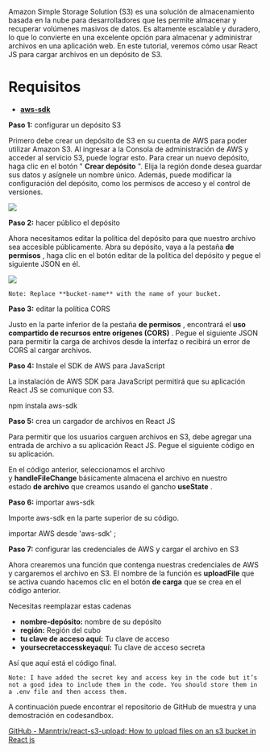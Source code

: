 Amazon Simple Storage Solution (S3) es una solución de almacenamiento basada en la nube para desarrolladores que les permite almacenar y recuperar volúmenes masivos de datos. Es altamente escalable y duradero, lo que lo convierte en una excelente opción para almacenar y administrar archivos en una aplicación web. En este tutorial, veremos cómo usar React JS para cargar archivos en un depósito de S3.

# Requisitos

+ [**aws-sdk**](https://www.npmjs.com/package/aws-sdk)

**Paso 1:** configurar un depósito S3

Primero debe crear un depósito de S3 en su cuenta de AWS para poder utilizar Amazon S3. Al ingresar a la Consola de administración de AWS y acceder al servicio S3, puede lograr esto. Para crear un nuevo depósito, haga clic en el botón " **Crear depósito** ". Elija la región donde desea guardar sus datos y asígnele un nombre único. Además, puede modificar la configuración del depósito, como los permisos de acceso y el control de versiones.

![](https://miro.medium.com/v2/resize:fit:700/1*Cu_V3kxYHXDPURXOn0isFQ.png)

**Paso 2:** hacer público el depósito

Ahora necesitamos editar la política del depósito para que nuestro archivo sea accesible públicamente. Abra su depósito, vaya a la pestaña **de permisos** , haga clic en el botón editar de la política del depósito y pegue el siguiente JSON en él.

![](https://miro.medium.com/v2/resize:fit:700/1*vkezAut0z23LX4Xn4UTe-w.png)

`Note: Replace **bucket-name** with the name of your bucket.`

**Paso 3:** editar la política CORS

Justo en la parte inferior de la pestaña **de permisos** , encontrará el **uso compartido de recursos entre orígenes (CORS)** . Pegue el siguiente JSON para permitir la carga de archivos desde la interfaz o recibirá un error de CORS al cargar archivos.

**Paso 4:** Instale el SDK de AWS para JavaScript

La instalación de AWS SDK para JavaScript permitirá que su aplicación React JS se comunique con S3.

npm instala aws-sdk

**Paso 5:** crea un cargador de archivos en React JS

Para permitir que los usuarios carguen archivos en S3, debe agregar una entrada de archivo a su aplicación React JS. Pegue el siguiente código en su aplicación.

En el código anterior, seleccionamos el archivo y **handleFileChange** básicamente almacena el archivo en nuestro estado **de archivo** que creamos usando el gancho **useState** .

**Paso 6:** importar aws-sdk

Importe aws-sdk en la parte superior de su código.

importar  AWS  desde  'aws-sdk' ;

**Paso 7:** configurar las credenciales de AWS y cargar el archivo en S3

Ahora crearemos una función que contenga nuestras credenciales de AWS y cargaremos el archivo en S3. El nombre de la función es **uploadFile** que se activa cuando hacemos clic en el botón **de carga** que se crea en el código anterior.

Necesitas reemplazar estas cadenas

+ **nombre-depósito:** nombre de su depósito
+ **región:** Región del cubo
+ **tu clave de acceso aquí:** Tu clave de acceso
+ **yoursecretaccesskeyaquí:** Tu clave de acceso secreta

Así que aquí está el código final.

`Note: I have added the secret key and access key in the code but it’s not a good idea to include them in the code. You should store them in a .env file and then access them.`

A continuación puede encontrar el repositorio de GitHub de muestra y una demostración en codesandbox.

[GitHub - Manntrix/react-s3-upload: How to upload files on an s3 bucket in React js](https://github.com/Manntrix/react-s3-upload?source=post_page-----97a3ccd519d1--------------------------------)

